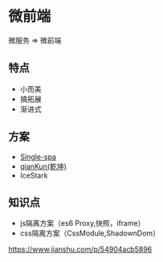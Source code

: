 # 微前端
微服务 => 微前端

## 特点
- 小而美
- 搞拓展
- 渐进式

## 方案
- [Single-spa](https://zh-hans.single-spa.js.org/)
- [qianKun(乾坤)](https://qiankun.umijs.org/zh/guide)
- IceStark

## 知识点
- js隔离方案（es6 Proxy,快照，iframe）
- css隔离方案（CssModule,ShadownDom）


https://www.jianshu.com/p/54904acb5896
